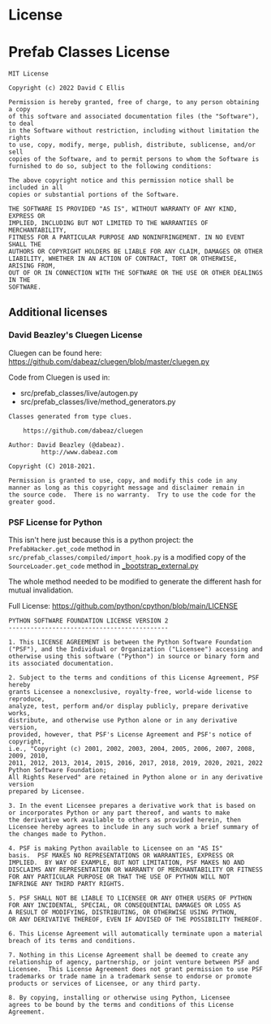 # License #
# Prefab Classes License #

```
MIT License

Copyright (c) 2022 David C Ellis

Permission is hereby granted, free of charge, to any person obtaining a copy
of this software and associated documentation files (the "Software"), to deal
in the Software without restriction, including without limitation the rights
to use, copy, modify, merge, publish, distribute, sublicense, and/or sell
copies of the Software, and to permit persons to whom the Software is
furnished to do so, subject to the following conditions:

The above copyright notice and this permission notice shall be included in all
copies or substantial portions of the Software.

THE SOFTWARE IS PROVIDED "AS IS", WITHOUT WARRANTY OF ANY KIND, EXPRESS OR
IMPLIED, INCLUDING BUT NOT LIMITED TO THE WARRANTIES OF MERCHANTABILITY,
FITNESS FOR A PARTICULAR PURPOSE AND NONINFRINGEMENT. IN NO EVENT SHALL THE
AUTHORS OR COPYRIGHT HOLDERS BE LIABLE FOR ANY CLAIM, DAMAGES OR OTHER
LIABILITY, WHETHER IN AN ACTION OF CONTRACT, TORT OR OTHERWISE, ARISING FROM,
OUT OF OR IN CONNECTION WITH THE SOFTWARE OR THE USE OR OTHER DEALINGS IN THE
SOFTWARE.
```


## Additional licenses ##


### David Beazley's Cluegen License ###

Cluegen can be found here: https://github.com/dabeaz/cluegen/blob/master/cluegen.py

Code from Cluegen is used in:

* src/prefab_classes/live/autogen.py
* src/prefab_classes/live/method_generators.py

```
Classes generated from type clues.

    https://github.com/dabeaz/cluegen

Author: David Beazley (@dabeaz).
         http://www.dabeaz.com

Copyright (C) 2018-2021.

Permission is granted to use, copy, and modify this code in any
manner as long as this copyright message and disclaimer remain in
the source code.  There is no warranty.  Try to use the code for the
greater good.
```


### PSF License for Python ###

This isn't here just because this is a python project:
the `PrefabHacker.get_code` method in `src/prefab_classes/compiled/import_hook.py`
is a modified copy of the `SourceLoader.get_code` method in
[_bootstrap_external.py](https://github.com/python/cpython/blob/85dd6cb6df996b1197266d1a50ecc9187a91e481/Lib/importlib/_bootstrap_external.py#L1074)

The whole method needed to be modified to generate the different hash for mutual
invalidation.

Full License: https://github.com/python/cpython/blob/main/LICENSE

```
PYTHON SOFTWARE FOUNDATION LICENSE VERSION 2
--------------------------------------------

1. This LICENSE AGREEMENT is between the Python Software Foundation
("PSF"), and the Individual or Organization ("Licensee") accessing and
otherwise using this software ("Python") in source or binary form and
its associated documentation.

2. Subject to the terms and conditions of this License Agreement, PSF hereby
grants Licensee a nonexclusive, royalty-free, world-wide license to reproduce,
analyze, test, perform and/or display publicly, prepare derivative works,
distribute, and otherwise use Python alone or in any derivative version,
provided, however, that PSF's License Agreement and PSF's notice of copyright,
i.e., "Copyright (c) 2001, 2002, 2003, 2004, 2005, 2006, 2007, 2008, 2009, 2010,
2011, 2012, 2013, 2014, 2015, 2016, 2017, 2018, 2019, 2020, 2021, 2022 Python Software Foundation;
All Rights Reserved" are retained in Python alone or in any derivative version
prepared by Licensee.

3. In the event Licensee prepares a derivative work that is based on
or incorporates Python or any part thereof, and wants to make
the derivative work available to others as provided herein, then
Licensee hereby agrees to include in any such work a brief summary of
the changes made to Python.

4. PSF is making Python available to Licensee on an "AS IS"
basis.  PSF MAKES NO REPRESENTATIONS OR WARRANTIES, EXPRESS OR
IMPLIED.  BY WAY OF EXAMPLE, BUT NOT LIMITATION, PSF MAKES NO AND
DISCLAIMS ANY REPRESENTATION OR WARRANTY OF MERCHANTABILITY OR FITNESS
FOR ANY PARTICULAR PURPOSE OR THAT THE USE OF PYTHON WILL NOT
INFRINGE ANY THIRD PARTY RIGHTS.

5. PSF SHALL NOT BE LIABLE TO LICENSEE OR ANY OTHER USERS OF PYTHON
FOR ANY INCIDENTAL, SPECIAL, OR CONSEQUENTIAL DAMAGES OR LOSS AS
A RESULT OF MODIFYING, DISTRIBUTING, OR OTHERWISE USING PYTHON,
OR ANY DERIVATIVE THEREOF, EVEN IF ADVISED OF THE POSSIBILITY THEREOF.

6. This License Agreement will automatically terminate upon a material
breach of its terms and conditions.

7. Nothing in this License Agreement shall be deemed to create any
relationship of agency, partnership, or joint venture between PSF and
Licensee.  This License Agreement does not grant permission to use PSF
trademarks or trade name in a trademark sense to endorse or promote
products or services of Licensee, or any third party.

8. By copying, installing or otherwise using Python, Licensee
agrees to be bound by the terms and conditions of this License
Agreement.
```